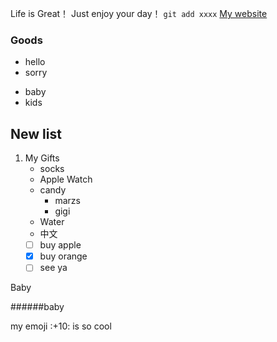 Life is Great！
Just enjoy your day！
`git add xxxx`
[My website](https://www.baidu.com)

### Goods
- hello
- sorry
* baby
* kids

## New list
1. My Gifts
   - socks
   - Apple Watch
   - candy
     - marzs
     - gigi
   - Water
   - 中文
   - [ ] buy apple
   - [x] buy orange
   - [ ] see ya

Baby

######baby

my emoji :+10: is so cool


